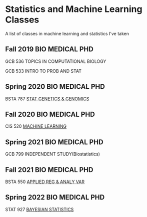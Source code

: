# Statistics and Machine Learning Classes
A list of classes in machine learning and statistics I've taken

## Fall 2019       BIO MEDICAL PHD
   GCB   536   TOPICS IN COMPUTATIONAL BIOLOGY
                                          
                                          
   GCB    533   INTRO TO PROB AND STAT    
  

## Spring 2020     BIO MEDICAL PHD
   BSTA   787   [STAT GENETICS & GENOMICS](https://www.med.upenn.edu/bgs/assets/user-content/documents/spring-2020-courses/bsta-787.pdf)
   

## Fall 2020       BIO MEDICAL PHD
   CIS    520   [MACHINE LEARNING](https://alliance.seas.upenn.edu/~cis520/wiki/)          
   

## Spring 2021     BIO MEDICAL PHD
   GCB    799   INDEPENDENT STUDY(Biostatistics)   


## Fall 2021       BIO MEDICAL PHD
   BSTA   550   [APPLIED REG & ANALY VAR](https://github.com/jeneaadams/machine-learning-classes/blob/main/syllabus_stat500_21.pdf)  
   

## Spring 2022     BIO MEDICAL PHD
   STAT   927   [BAYESIAN STATISTICS](https://apps.wharton.upenn.edu/syllabi/2020A/STAT927001/)    
                   
